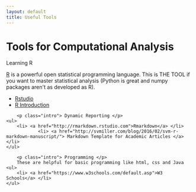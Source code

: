 ```yaml
---
layout: default
title: Useful Tools
---
```


<div class="post">
	<h1 class="pageTitle">Tools for Computational Analysis</h1>
	<p class="intro"> Learning R </p>
        <p> <a href="https://www.r-project.org/">R</a> is a powerful open statistical programming language. This is THE TOOL if you 
want to master statistical analysis (Python is great and numpy packages aren't as developed as R).  </p>
	<ul>
		<li> <a href="https://www.rstudio.com/online-learning/">Rstudio</a> </li>
                <li> <a href= "https://cran.r-project.org/doc/manuals/r-release/R-intro.pdf"> R Introduction </a> </li>
  	</ul>

        <p class="intro"> Dynamic Reporting </p>
	<ul>
  		<li> <a href="http://rmarkdown.rstudio.com">Rmarkdown</a> </li>
                <li> <a href="http://svmiller.com/blog/2016/02/svm-r-markdown-manuscript/"> Markdown Template for Academic Articles </a> </li>
  	</ul>

        <p class="intro"> Programming </p>
        These are helpful for basic programming like html, css and Java
	<ul>
  		<li> <a href="https://www.w3schools.com/default.asp">W3 Schools</a> </li>    
  	</ul>
    


</div>